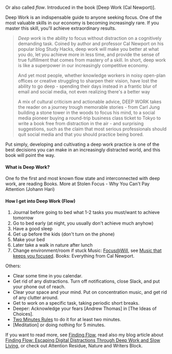 Or also called *flow*. Introduced in the book [Deep Work (Cal Newport)].

Deep Work is an indispensable guide to anyone seeking focus. One of the most valuable skills in our economy is becoming increasingly rare. If you master this skill, you'll achieve extraordinary results.

> *Deep work* is the ability to focus without distraction on a cognitively demanding task. Coined by author and professor Cal Newport on his popular blog Study Hacks, deep work will make you better at what you do, let you achieve more in less time, and provide the sense of true fulfillment that comes from mastery of a skill. In short, deep work is like a superpower in our increasingly competitive economy.
> 
> And yet most people, whether knowledge workers in noisy open-plan offices or creative struggling to sharpen their vision, have lost the ability to go deep - spending their days instead in a frantic blur of email and social media, not even realizing there's a better way
> 
> A mix of cultural criticism and actionable advice, DEEP WORK takes the reader on a journey trough memorable stories - from Carl Jung building a stone tower in the woods to focus his mind, to a social media pioneer buying a round-trip business class ticket to Tokyo to write a book free from distraction in the air - and surprising suggestions, such as the claim that most serious professionals should quit social media and that you should practice being bored.

Put simply, developing and cultivating a deep work practice is one of the best decisions you can make in an increasingly distracted world, and this book will point the way.

#### What is Deep Work?
One fo the first and most known flow state and interconnected with deep work, are reading Books. More at Stolen Focus - Why You Can't Pay Attention (Johann Hari)

#### How I get into Deep Work (Flow)
1. Journal before going to bed what 1-2 tasks you must/want to achieve tomorrow
2. Go to bed early (at night, you usually don't achieve much anyhow)
3. Have a good sleep
4. Get up before the kids (don't turn on the phone)
5. Make your bed
6. Later take a walk in nature after lunch
7. Change environment/room if stuck
Music: [Focus@Will](https://www.ssp.sh/brain/focus@will), see [Music that keeps you focused](https://www.ssp.sh/brain/music-that-keeps-you-focused).
Books: Everything from Cal Newport.

Others:
- Clear some time in you calendar.
- Get rid of any distractions. Turn off notifications, close Slack, and put your phone out of reach.
- Clear your space and your mind. Put on concentration music, and get rid of any clutter around.
- Get to work on a specific task, taking periodic short breaks.
- Deeper: Acknowledge your fears [Andrew Thomas] in [The Ideas of Choices].
- [Two Minutes Rules](https://www.ssp.sh/brain/two-minutes-rules) to do it for at least two minutes.
- [Meditation] or doing nothing for 5 minutes.

If you want to read more, see [Finding Flow](https://www.ssp.sh/brain/finding-flow), read also my blog article about [Finding Flow: Escaping Digital Distractions Through Deep Work and Slow Living](https://ssp.sh/blog/finding-flow/), or check out Attention Residue, Nature and Writers Block.